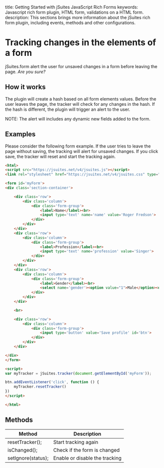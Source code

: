 title: Getting Started with jSuites JavaScript Rich Forms
keywords: Javascript rich form plugin, HTML form, validations on a HTML form.
description: This sections brings more information about the jSuites rich form plugin, including events, methods and other configurations.

Tracking changes in the elements of a form
==========================================

jSuites.form alert the user for unsaved changes in a form before leaving the page. _Are you sure?_

How it works
------------

The plugin will create a hash based on all form elements values. Before the user leaves the page, the tracker will check for any changes in the hash. If the hash is different, the plugin will trigger an alert to the user.

NOTE: The alert will includes any dynamic new fields added to the form.

Examples
--------

Please consider the following form example. If the user tries to leave the page without saving, the tracking will alert for unsaved changes. If you click save, the tracker will reset and start the tracking again.

```html
<html>
<script src="https://jsuites.net/v4/jsuites.js"></script>
<link rel="stylesheet" href="https://jsuites.net/v4/jsuites.css" type="text/css" />

<form id='myForm'>
<div class='section-container'>

    <div class='row'>
        <div class='column'>
            <div class='form-group'>
                <label>Name</label><br>
                <input type='text' name='name' value='Roger Fredson'>
            </div>
        </div>
    </div>
    <div class='row'>
        <div class='column'>
            <div class='form-group'>
                <label>Profession</label><br>
                <input type='text' name='profession' value='Singer'>
            </div>
        </div>
    </div>
    <div class='row'>
        <div class='column'>
            <div class='form-group'>
                <label>Gender</label><br>
                <select name='gender'><option value="1">Male</option><option value="2">Female</option></select>
            </div>
        </div>
    </div>

    <br>

    <div class='row'>
        <div class='column'>
            <div class='form-group'>
                <input type='button' value='Save profile' id='btn'>
            </div>
        </div>
    </div>

</div>
</form>

<script>
var myTracker = jSuites.tracker(document.getElementById('myForm'));

btn.addEventListener('click', function () {
    myTracker.resetTracker()
})
</script>

</html>
```

Methods
-------

|   Method  | Description  |
| --- | --- |
| resetTracker(); | Start tracking again |
| isChanged(); | Check if the form is changed |
| setIgnore(status); | Enable or disable the tracking |

